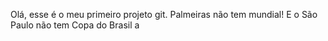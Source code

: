 Olá, esse é o meu primeiro projeto git.
Palmeiras não tem mundial!
E o São Paulo não tem Copa do Brasil
a